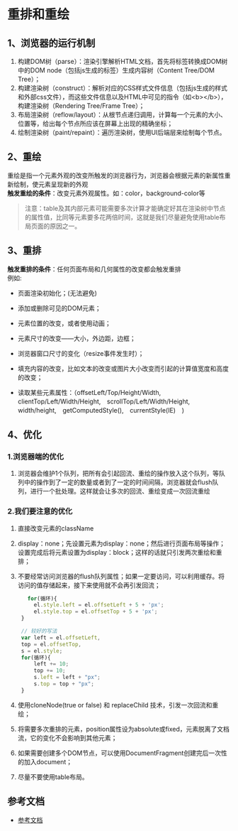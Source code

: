 # 重排和重绘

## 1、浏览器的运行机制

1. 构建DOM树（parse）：渲染引擎解析HTML文档，首先将标签转换成DOM树中的DOM node（包括js生成的标签）生成内容树（Content Tree/DOM Tree）；  
2. 构建渲染树（construct）：解析对应的CSS样式文件信息（包括js生成的样式和外部css文件），而这些文件信息以及HTML中可见的指令（如\<b\>\<\/b\>），构建渲染树（Rendering Tree/Frame Tree）；  
3. 布局渲染树（reflow/layout）：从根节点递归调用，计算每一个元素的大小、位置等，给出每个节点所应该在屏幕上出现的精确坐标；  
4. 绘制渲染树（paint/repaint）：遍历渲染树，使用UI后端层来绘制每个节点。  

## 2、重绘

重绘是指一个元素外观的改变所触发的浏览器行为，浏览器会根据元素的新属性重新绘制，使元素呈现新的外观  
<b>触发重绘的条件</b>：改变元素外观属性。如：color，background-color等  
>注意：table及其内部元素可能需要多次计算才能确定好其在渲染树中节点的属性值，比同等元素要多花两倍时间，这就是我们尽量避免使用table布局页面的原因之一。  

## 3、重排

<b>触发重排的条件</b>：任何页面布局和几何属性的改变都会触发重排  
例如:  

- 页面渲染初始化；(无法避免)

- 添加或删除可见的DOM元素；

- 元素位置的改变，或者使用动画；

- 元素尺寸的改变——大小，外边距，边框；

- 浏览器窗口尺寸的变化（resize事件发生时）；

- 填充内容的改变，比如文本的改变或图片大小改变而引起的计算值宽度和高度的改变；

- 读取某些元素属性：（offsetLeft/Top/Height/Width,　clientTop/Left/Width/Height,　scrollTop/Left/Width/Height,　width/height,　getComputedStyle(),　currentStyle(IE)　)

## 4、优化 

### 1.浏览器端的优化

1. 浏览器会维护1个队列，把所有会引起回流、重绘的操作放入这个队列，等队列中的操作到了一定的数量或者到了一定的时间间隔，浏览器就会flush队列，进行一个批处理。这样就会让多次的回流、重绘变成一次回流重绘

### 2.我们要注意的优化

1. 直接改变元素的className

2. display：none；先设置元素为display：none；然后进行页面布局等操作；设置完成后将元素设置为display：block；这样的话就只引发两次重绘和重排；

3. 不要经常访问浏览器的flush队列属性；如果一定要访问，可以利用缓存。将访问的值存储起来，接下来使用就不会再引发回流；

   ```javascript
      for(循环){
        el.style.left = el.offsetLeft + 5 + 'px';
        el.style.top = el.offsetTop + 5 + 'px';
    }

    // 较好的写法
    var left = el.offsetLeft,
    top = el.offsetTop,
    s = el.style;
    for(循环){
        left += 10;
        top += 10;
        s.left = left + "px";
        s.top = top + "px";
    }
   ```

5. 使用cloneNode(true or false) 和 replaceChild 技术，引发一次回流和重绘；

6. 将需要多次重排的元素，position属性设为absolute或fixed，元素脱离了文档流，它的变化不会影响到其他元素；

7. 如果需要创建多个DOM节点，可以使用DocumentFragment创建完后一次性的加入document；  

8. 尽量不要使用table布局。  

## 参考文档

+ [参考文档](https://blog.csdn.net/qq_33599109/article/details/82078500)

